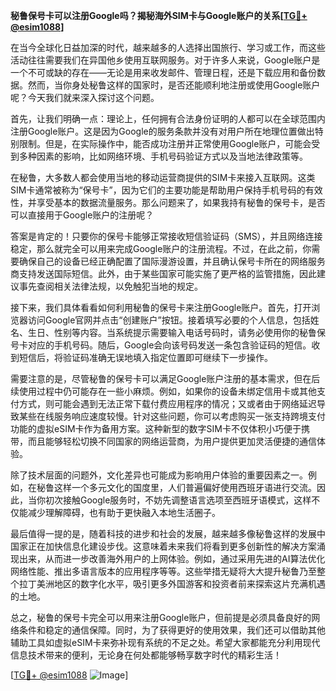 **秘鲁保号卡可以注册Google吗？揭秘海外SIM卡与Google账户的关系[[TG💪+ @esim1088](https://t.me/s/esim1088)]**

在当今全球化日益加深的时代，越来越多的人选择出国旅行、学习或工作，而这些活动往往需要我们在异国他乡使用互联网服务。对于许多人来说，Google账户是一个不可或缺的存在——无论是用来收发邮件、管理日程，还是下载应用和备份数据。然而，当你身处秘鲁这样的国家时，是否还能顺利地注册或使用Google账户呢？今天我们就来深入探讨这个问题。

首先，让我们明确一点：理论上，任何拥有合法身份证明的人都可以在全球范围内注册Google账户。这是因为Google的服务条款并没有对用户所在地理位置做出特别限制。但是，在实际操作中，能否成功注册并正常使用Google账户，可能会受到多种因素的影响，比如网络环境、手机号码验证方式以及当地法律政策等。

在秘鲁，大多数人都会使用当地的移动运营商提供的SIM卡来接入互联网。这类SIM卡通常被称为“保号卡”，因为它们的主要功能是帮助用户保持手机号码的有效性，并享受基本的数据流量服务。那么问题来了，如果我持有秘鲁的保号卡，是否可以直接用于Google账户的注册呢？

答案是肯定的！只要你的保号卡能够正常接收短信验证码（SMS），并且网络连接稳定，那么就完全可以用来完成Google账户的注册流程。不过，在此之前，你需要确保自己的设备已经正确配置了国际漫游设置，并且确认保号卡所在的网络服务商支持发送国际短信。此外，由于某些国家可能实施了更严格的监管措施，因此建议事先查阅相关法律法规，以免触犯当地的规定。

接下来，我们具体看看如何利用秘鲁的保号卡来注册Google账户。首先，打开浏览器访问Google官网并点击“创建账户”按钮。接着填写必要的个人信息，包括姓名、生日、性别等内容。当系统提示需要输入电话号码时，请务必使用你的秘鲁保号卡对应的手机号码。随后，Google会向该号码发送一条包含验证码的短信。收到短信后，将验证码准确无误地填入指定位置即可继续下一步操作。

需要注意的是，尽管秘鲁的保号卡可以满足Google账户注册的基本需求，但在后续使用过程中仍可能存在一些小麻烦。例如，如果你的设备未绑定信用卡或其他支付方式，则可能会遇到无法正常下载付费应用程序的情况；又或者由于网络延迟导致某些在线服务响应速度较慢。针对这些问题，你可以考虑购买一张支持跨境支付功能的虚拟eSIM卡作为备用方案。这种新型的数字SIM卡不仅体积小巧便于携带，而且能够轻松切换不同国家的网络运营商，为用户提供更加灵活便捷的通信体验。

除了技术层面的问题外，文化差异也可能成为影响用户体验的重要因素之一。例如，在秘鲁这样一个多元文化的国度里，人们普遍偏好使用西班牙语进行交流。因此，当你初次接触Google服务时，不妨先调整语言选项至西班牙语模式，这样不仅能减少理解障碍，也有助于更快融入本地生活圈子。

最后值得一提的是，随着科技的进步和社会的发展，越来越多像秘鲁这样的发展中国家正在加快信息化建设步伐。这意味着未来我们将看到更多创新性的解决方案涌现出来，从而进一步改善海外用户的上网体验。例如，通过采用先进的AI算法优化网络性能、推出多语言版本的应用程序等等。这些举措无疑将大大提升秘鲁乃至整个拉丁美洲地区的数字化水平，吸引更多外国游客和投资者前来探索这片充满机遇的土地。

总之，秘鲁的保号卡完全可以用来注册Google账户，但前提是必须具备良好的网络条件和稳定的通信保障。同时，为了获得更好的使用效果，我们还可以借助其他辅助工具如虚拟eSIM卡来弥补现有系统的不足之处。希望大家都能充分利用现代信息技术带来的便利，无论身在何处都能够畅享数字时代的精彩生活！

[[TG💪+ @esim1088](https://t.me/s/esim1088) ![Image](https://i.postimg.cc/4NQfJmqS/Snipaste-2025-05-13-00-14-12.png)]